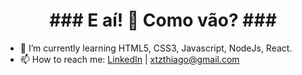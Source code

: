 <h1 align="center"> ### E aí! 👋 Como vão? ### </h1>

- 🌱 I’m currently learning HTML5, CSS3, Javascript, NodeJs, React.
- 📫 How to reach me: [LinkedIn](https://www.linkedin.com/in/thiago-tino-a9811531) | xtzthiago@gmail.com

